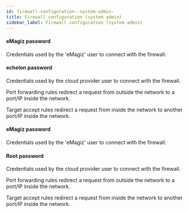```yaml
---
id: firewall-configuration--system-admin-
title: Firewall configuration (system admin)
sidebar_label: Firewall configuration (system admin)
---
```

#### eMagiz password
Credentials used by the 'eMagiz' user to connect with the firewall.

#### echelon password
Credentials used by the cloud provider user to connect with the firewall.


Port forwarding rules redirect a request from outside the network to a port/IP inside the network.

Target accept rules redirect a request from inside the network to another port/IP inside the network.

#### eMagiz password
Credentials used by the 'eMagiz' user to connect with the firewall.

#### Root password
Credentials used by the cloud provider user to connect with the firewall.


Port forwarding rules redirect a request from outside the network to a port/IP inside the network.

Target accept rules redirect a request from inside the network to another port/IP inside the network.

